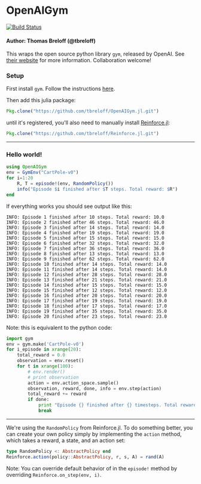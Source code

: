 # OpenAIGym

[![Build Status](https://travis-ci.org/tbreloff/OpenAIGym.jl.svg?branch=master)](https://travis-ci.org/tbreloff/OpenAIGym.jl)

#### Author: Thomas Breloff (@tbreloff)

This wraps the open source python library `gym`, released by OpenAI.  See [their website](https://gym.openai.com/) for more information.  Collaboration welcome!

### Setup

First install `gym`. Follow the instructions [here](https://gym.openai.com/docs).

Then add this julia package:

```julia
Pkg.clone("https://github.com/tbreloff/OpenAIGym.jl.git")
```

until it's registered, you'll also need to manually install [Reinforce.jl](https://github.com/tbreloff/Reinforce.jl):

```julia
Pkg.clone("https://github.com/tbreloff/Reinforce.jl.git")
```

---

### Hello world!

```julia
using OpenAIGym
env = GymEnv("CartPole-v0")
for i=1:20
    R, T = episode!(env, RandomPolicy())
    info("Episode $i finished after $T steps. Total reward: $R")
end
```

If everything works you should see output like this:

```
INFO: Episode 1 finished after 10 steps. Total reward: 10.0
INFO: Episode 2 finished after 46 steps. Total reward: 46.0
INFO: Episode 3 finished after 14 steps. Total reward: 14.0
INFO: Episode 4 finished after 19 steps. Total reward: 19.0
INFO: Episode 5 finished after 15 steps. Total reward: 15.0
INFO: Episode 6 finished after 32 steps. Total reward: 32.0
INFO: Episode 7 finished after 36 steps. Total reward: 36.0
INFO: Episode 8 finished after 13 steps. Total reward: 13.0
INFO: Episode 9 finished after 62 steps. Total reward: 62.0
INFO: Episode 10 finished after 14 steps. Total reward: 14.0
INFO: Episode 11 finished after 14 steps. Total reward: 14.0
INFO: Episode 12 finished after 28 steps. Total reward: 28.0
INFO: Episode 13 finished after 21 steps. Total reward: 21.0
INFO: Episode 14 finished after 15 steps. Total reward: 15.0
INFO: Episode 15 finished after 12 steps. Total reward: 12.0
INFO: Episode 16 finished after 20 steps. Total reward: 20.0
INFO: Episode 17 finished after 19 steps. Total reward: 19.0
INFO: Episode 18 finished after 17 steps. Total reward: 17.0
INFO: Episode 19 finished after 35 steps. Total reward: 35.0
INFO: Episode 20 finished after 23 steps. Total reward: 23.0
```


Note: this is equivalent to the python code:

```python
import gym
env = gym.make('CartPole-v0')
for i_episode in xrange(20):
    total_reward = 0.0
    observation = env.reset()
    for t in xrange(100):
        # env.render()
        # print observation
        action = env.action_space.sample()
        observation, reward, done, info = env.step(action)
        total_reward += reward
        if done:
            print "Episode {} finished after {} timesteps. Total reward: {}".format(i_episode, t+1, total_reward)
            break
```


---

We're using the `RandomPolicy` from Reinforce.jl.  To do something better, you can create your own policy simply by implementing the `action` method, which takes a reward, a state, and an action set:

```julia
type RandomPolicy <: AbstractPolicy end
Reinforce.action(policy::AbstractPolicy, r, s, A) = rand(A)
```

Note: You can override default behavior of in the `episode!` method by overriding `Reinforce.on_step(env, i)`.
